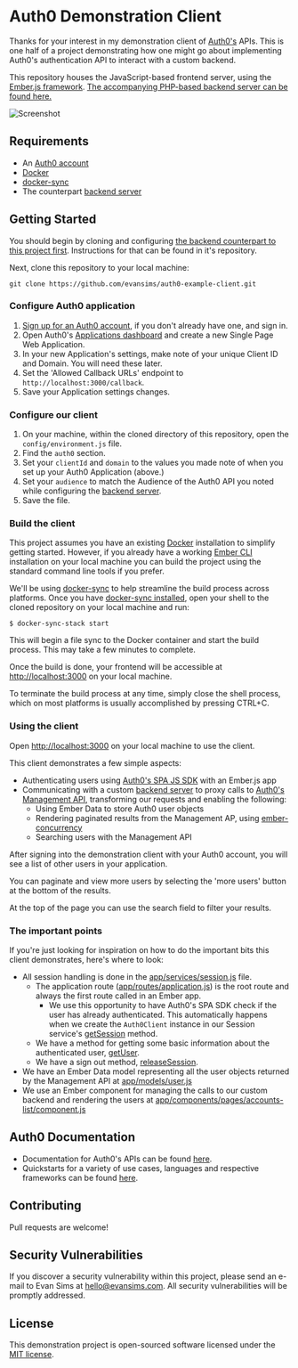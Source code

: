 # Auth0 Demonstration Client

Thanks for your interest in my demonstration client of [Auth0's](https://auth0.com/) APIs. This is one half of a project demonstrating how one might go about implementing Auth0's authentication API to interact with a custom backend.

This repository houses the JavaScript-based frontend server, using the [Ember.js framework](https://emberjs.com/). [The accompanying PHP-based backend server can be found here.](https://github.com/evansims/auth0-example-server)

![Screenshot](https://imgur.com/aNMfWKJ.png)

## Requirements

- An [Auth0 account](https://manage.auth0.com/dashboard)
- [Docker](https://www.docker.com/)
- [docker-sync](http://docker-sync.io/)
- The counterpart [backend server](https://github.com/evansims/auth0-example-server)

## Getting Started

You should begin by cloning and configuring [the backend counterpart to this project first](https://github.com/evansims/auth0-example-server). Instructions for that can be found in it's repository.

Next, clone this repository to your local machine:

```
git clone https://github.com/evansims/auth0-example-client.git
```

### Configure Auth0 application

1. [Sign up for an Auth0 account](https://manage.auth0.com/dashboard), if you don't already have one, and sign in.
2. Open Auth0's [Applications dashboard](https://manage.auth0.com/dashboard/us/dev-evansims/applications) and create a new Single Page Web Application.
3. In your new Application's settings, make note of your unique Client ID and Domain. You will need these later.
4. Set the 'Allowed Callback URLs' endpoint to `http://localhost:3000/callback`.
5. Save your Application settings changes.

### Configure our client

1. On your machine, within the cloned directory of this repository, open the `config/environment.js` file.
2. Find the `auth0` section.
3. Set your `clientId` and `domain` to the values you made note of when you set up your Auth0 Application (above.)
4. Set your `audience` to match the Audience of the Auth0 API you noted while configuring the [backend server](https://github.com/evansims/auth0-example-server).
5. Save the file.

### Build the client

This project assumes you have an existing [Docker](https://www.docker.com/) installation to simplify getting started. However, if you already have a working [Ember CLI](https://ember-cli.com/) installation on your local machine you can build the project using the standard command line tools if you prefer.

We'll be using [docker-sync](http://docker-sync.io/) to help streamline the build process across platforms. Once you have [docker-sync installed](https://docker-sync.readthedocs.io/en/latest/getting-started/installation.html), open your shell to the cloned repository on your local machine and run:

```
$ docker-sync-stack start
```

This will begin a file sync to the Docker container and start the build process. This may take a few minutes to complete.

Once the build is done, your frontend will be accessible at [http://localhost:3000](http://localhost:3000) on your local machine.

To terminate the build process at any time, simply close the shell process, which on most platforms is usually accomplished by pressing CTRL+C.

### Using the client

Open [http://localhost:3000](http://localhost:3000) on your local machine to use the client.

This client demonstrates a few simple aspects:

- Authenticating users using [Auth0's SPA JS SDK](https://github.com/auth0/auth0-spa-js) with an Ember.js app
- Communicating with a custom [backend server](https://github.com/evansims/auth0-example-server) to proxy calls to [Auth0's Management API](https://auth0.com/docs/api/management/v2), transforming our requests and enabling the following:
  - Using Ember Data to store Auth0 user objects
  - Rendering paginated results from the Management AP, using [ember-concurrency](http://ember-concurrency.com/docs/introduction/)
  - Searching users with the Management API

After signing into the demonstration client with your Auth0 account, you will see a list of other users in your application.

You can paginate and view more users by selecting the 'more users' button at the bottom of the results.

At the top of the page you can use the search field to filter your results.

### The important points

If you're just looking for inspiration on how to do the important bits this client demonstrates, here's where to look:

- All session handling is done in the [app/services/session.js](app/services/session.js) file.
  - The application route ([app/routes/application.js](app/routes/application.js)) is the root route and always the first route called in an Ember app.
    - We use this opportunity to have Auth0's SPA SDK check if the user has already authenticated. This automatically happens when we create the `Auth0Client` instance in our Session service's [getSession](app/services/session.js) method.
  - We have a method for getting some basic information about the authenticated user, [getUser](app/services/session.js).
  - We have a sign out method, [releaseSession](app/services/session.js).
- We have an Ember Data model representing all the user objects returned by the Management API at [app/models/user.js](app/models/user.js)
- We use an Ember component for managing the calls to our custom backend and rendering the users at [app/components/pages/accounts-list/component.js](app/components/pages/accounts-list/component.js)

## Auth0 Documentation

- Documentation for Auth0's APIs can be found [here](https://auth0.com/docs/api/info).
- Quickstarts for a variety of use cases, languages and respective frameworks can be found [here](https://auth0.com/docs/quickstarts).

## Contributing

Pull requests are welcome!

## Security Vulnerabilities

If you discover a security vulnerability within this project, please send an e-mail to Evan Sims at hello@evansims.com. All security vulnerabilities will be promptly addressed.

## License

This demonstration project is open-sourced software licensed under the [MIT license](https://opensource.org/licenses/MIT).
